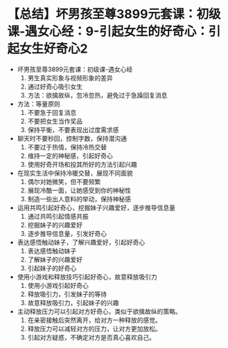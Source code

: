# 【总结】坏男孩至尊3899元套课：初级课-遇女心经：9-引起女生的好奇心：引起女生好奇心2

-   坏男孩至尊3899元套课：初级课-遇女心经
    1.  男生真实形象与视频形象的差异
    2.  通过好奇心吸引女生
    3.  方法：欲擒故纵，忽冷忽热，避免过于急躁回复消息
-   方法：等量原则
    1.  不要急于回复消息
    2.  不要把女生当作奖品
    3.  保持平衡，不要表现出过度需求感
-   聊天时不要秒回，控制字数，保持潜沟通
    1.  不要过于热情，保持冷热交替
    2.  维持一定的神秘感，引起好奇心
    3.  使用好奇开场和投其所好的方法引起兴趣
-   在现实生活中保持冷暖交替，展现不同面貌
    1.  偶尔对她微笑，但不要频繁
    2.  展现冷酷一面，让她感受到你的神秘性
    3.  制造一些出人意料的举动，保持神秘感
-   运用共鸣引起好奇心，挖掘妹子兴趣爱好，逐步推导信息量
    1.  通过共鸣引起情感共振
    2.  挖掘妹子的兴趣爱好
    3.  逐步推导信息量，引发好奇心
-   表达感悟触动妹子，了解兴趣爱好，引起好奇心
    1.  表达感悟触动妹子
    2.  了解妹子的兴趣爱好
    3.  引起妹子的好奇心
-   使用小游戏和释放技巧引起好奇心，故意释放吸引力
    1.  使用小游戏引起好奇心
    2.  释放吸引力，引发妹子的等待
    3.  故意释放吸引力，引起妹子的兴趣
-   主动释放压力可以引起对方好奇心，类似于欲擒故纵的策略。
    1.  在亲密接触后突然离开，给对方一种释放的感觉。
    2.  释放压力可以减轻对方的压力，让对方更加放松。
    3.  引起对方疑惑，不确定对方是否真心喜欢自己。